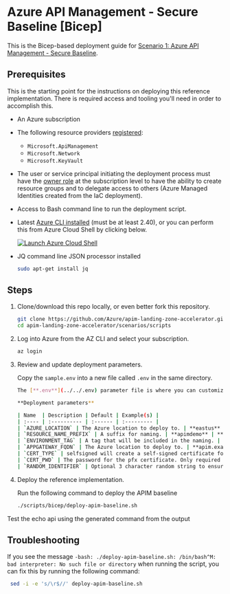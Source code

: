 # Azure API Management - Secure Baseline [Bicep]

This is the Bicep-based deployment guide for [Scenario 1: Azure API Management - Secure Baseline](../README.md).

## Prerequisites

This is the starting point for the instructions on deploying this reference implementation. There is required access and tooling you'll need in order to accomplish this.

- An Azure subscription
- The following resource providers [registered](https://learn.microsoft.com/azure/azure-resource-manager/management/resource-providers-and-types#register-resource-provider):
  - `Microsoft.ApiManagement`
  - `Microsoft.Network`
  - `Microsoft.KeyVault`
- The user or service principal initiating the deployment process must have the [owner role](https://learn.microsoft.com/azure/role-based-access-control/built-in-roles#owner) at the subscription level to have the ability to create resource groups and to delegate access to others (Azure Managed Identities created from the IaC deployment).
- Access to Bash command line to run the deployment script.
- Latest [Azure CLI installed](https://learn.microsoft.com/cli/azure/install-azure-cli?view=azure-cli-latest) (must be at least 2.40), or you can perform this from Azure Cloud Shell by clicking below.

  [![Launch Azure Cloud Shell](https://learn.microsoft.com/azure/includes/media/cloud-shell-try-it/launchcloudshell.png)](https://shell.azure.com)
- JQ command line JSON processor installed

   ```bash
   sudo apt-get install jq
   ```

## Steps

1. Clone/download this repo locally, or even better fork this repository.

   ```bash
   git clone https://github.com/Azure/apim-landing-zone-accelerator.git
   cd apim-landing-zone-accelerator/scenarios/scripts
   ```

1. Log into Azure from the AZ CLI and select your subscription.

   ```bash
   az login
   ```

1. Review and update deployment parameters.

   Copy the `sample.env` into a new file called `.env` in the same directory.

   ```bash
   The [**.env**](../../.env) parameter file is where you can customize your deployment. The defaults are a suitable starting point, but feel free to adjust any to fit your requirements.

   **Deployment parameters**

   | Name  | Description | Default | Example(s) |
   | :---- | :---------- | :------ | :--------- |
   | `AZURE_LOCATION` | The Azure location to deploy to. | **eastus** | **westus** |
   | `RESOURCE_NAME_PREFIX` | A suffix for naming. | **apimdemo** | **appname** |
   | `ENVIRONMENT_TAG` | A tag that will be included in the naming. | **dev** | **stage** |
   | `APPGATEWAY_FQDN` | The Azure location to deploy to. | **apim.example.com** | **my.org.com** |
   | `CERT_TYPE` | selfsigned will create a self-signed certificate for the APPGATEWAY_FQDN. custom will use an existing certificate in pfx format that needs to be available in the [certs](../../certs) folder and named appgw.pfx | **selfsigned** | **custom** |
   | `CERT_PWD` | The password for the pfx certificate. Only required if CERT_TYPE is custom. | **N/A** | **password123** |
   | `RANDOM_IDENTIFIER` | Optional 3 character random string to ensure deployments are unique. Automatically assigned if not provided | **abc** | **pqr** |

1. Deploy the reference implementation.

   Run the following command to deploy the APIM baseline

    ```bash
    ./scripts/bicep/deploy-apim-baseline.sh
    ```

Test the echo api using the generated command from the output

## Troubleshooting

If you see the message `-bash: ./deploy-apim-baseline.sh: /bin/bash^M: bad interpreter: No such file or directory` when running the script, you can fix this by running the following command:

   ```bash
    sed -i -e 's/\r$//' deploy-apim-baseline.sh
   ```
